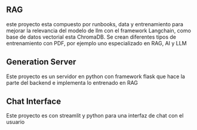 ## RAG
este proyecto esta compuesto por runbooks, data y entrenamiento para mejorar la relevancia del modelo de llm con el framework Langchain, como base de datos vectorial esta ChromaDB.
Se crean diferentes tipos de entrenamiento con PDF, por ejemplo uno especializado en RAG, AI y LLM

## Generation Server
Este proyecto es un servidor en python con framework flask que hace la parte del backend e implementa lo entrenado en RAG

## Chat Interface
Este proyecto es con streamlit y python para una interfaz de chat con el usuario